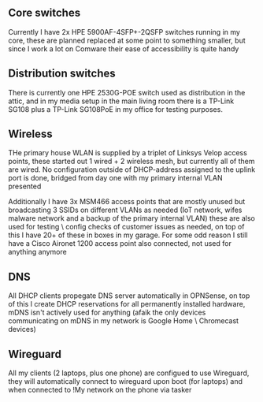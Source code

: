 ## Core switches 

Currently I have 2x HPE 5900AF-4SFP+-2QSFP switches running in my core, these are planned replaced at some point to something smaller, but since I work a lot on Comware their ease of accessibility is quite handy

## Distribution switches

There is currently one HPE 2530G-POE switch used as distribution in the attic, and in my media setup in the main living room there is a TP-Link SG108 plus a TP-Link SG108PoE in my office for testing purposes.

## Wireless

THe primary house WLAN is supplied by a triplet of Linksys Velop access points, these started out 1 wired + 2 wireless mesh, but currently all of them are wired.
No configuration outside of DHCP-address assigned to the uplink port is done, bridged from day one with my primary internal VLAN presented

Additionally I have 3x MSM466 access points that are mostly unused but broadcasting 3 SSIDs on different VLANs as needed (IoT network, wifes malware network and a backup of the primary internal VLAN) these are also used for testing \ config checks of customer issues as needed, on top of this I have 20+ of these in boxes in my garage.
For some odd reason I still have a Cisco Aironet 1200 access point also connected, not used for anything anymore

## DNS

All DHCP clients propegate DNS server automatically in OPNSense, on top of this I create DHCP reservations for all permanently installed hardware, mDNS isn't actively used for anything (afaik the only devices communicating on mDNS in my network is Google Home \ Chromecast devices)

## Wireguard

All my clients (2 laptops, plus one phone) are configued to use Wireguard, they will automatically connect to wireguard upon boot (for laptops) and when connected to !My network on the phone via tasker
